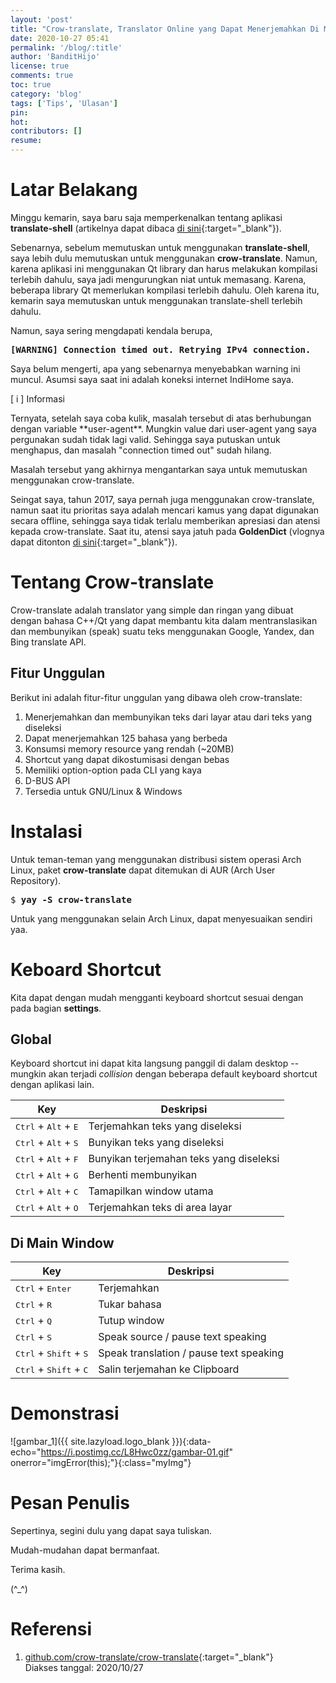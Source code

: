 ```yaml
---
layout: 'post'
title: "Crow-translate, Translator Online yang Dapat Menerjemahkan Di Mana Saja"
date: 2020-10-27 05:41
permalink: '/blog/:title'
author: 'BanditHijo'
license: true
comments: true
toc: true
category: 'blog'
tags: ['Tips', 'Ulasan']
pin:
hot:
contributors: []
resume:
---
```


# Latar Belakang

Minggu kemarin, saya baru saja memperkenalkan tentang aplikasi **translate-shell** (artikelnya dapat dibaca [di sini](/blog/translate-shell-translator-cli-mudah){:target="_blank"}).

Sebenarnya, sebelum memutuskan untuk menggunakan **translate-shell**, saya lebih dulu memutuskan untuk menggunakan **crow-translate**. Namun, karena aplikasi ini menggunakan Qt library dan harus melakukan kompilasi terlebih dahulu, saya jadi mengurungkan niat untuk memasang. Karena, beberapa library Qt memerlukan kompilasi terlebih dahulu. Oleh karena itu, kemarin saya memutuskan untuk menggunakan translate-shell terlebih dahulu.

Namun, saya sering mengdapati kendala berupa,

<pre class="url"><b>[WARNING] Connection timed out. Retrying IPv4 connection.</b></pre>

Saya belum mengerti, apa yang sebenarnya menyebabkan warning ini muncul. Asumsi saya saat ini adalah koneksi internet IndiHome saya.

<!-- INFORMATION -->
<div class="blockquote-blue">
<div class="blockquote-blue-title">[ i ] Informasi</div>
<p markdown="1">Ternyata, setelah saya coba kulik, masalah tersebut di atas berhubungan dengan variable **user-agent**. Mungkin value dari user-agent yang saya pergunakan sudah tidak lagi valid. Sehingga saya putuskan untuk menghapus, dan masalah "connection timed out" sudah hilang.</p>
</div>

Masalah tersebut yang akhirnya mengantarkan saya untuk memutuskan menggunakan crow-translate.

Seingat saya, tahun 2017, saya pernah juga menggunakan crow-translate, namun saat itu prioritas saya adalah mencari kamus yang dapat digunakan secara offline, sehingga saya tidak terlalu memberikan apresiasi dan atensi kepada crow-translate. Saat itu, atensi saya jatuh pada **GoldenDict** (vlognya dapat ditonton [di sini](/vlog/review-goldendict-pt1){:target="_blank"}).

# Tentang Crow-translate

Crow-translate adalah translator yang simple dan ringan yang dibuat dengan bahasa C++/Qt yang dapat membantu kita dalam mentranslasikan dan membunyikan (speak) suatu teks menggunakan Google, Yandex, dan Bing translate API.

## Fitur Unggulan

Berikut ini adalah fitur-fitur unggulan yang dibawa oleh crow-translate:

1. Menerjemahkan dan membunyikan teks dari layar atau dari teks yang diseleksi
2. Dapat menerjemahkan 125 bahasa yang berbeda
3. Konsumsi memory resource yang rendah (~20MB)
4. Shortcut yang dapat dikostumisasi dengan bebas
5. Memiliki option-option pada CLI yang kaya
6. D-BUS API
7. Tersedia untuk GNU/Linux & Windows

# Instalasi

Untuk teman-teman yang menggunakan distribusi sistem operasi Arch Linux, paket **crow-translate** dapat ditemukan di AUR (Arch User Repository).

<pre>
$ <b>yay -S crow-translate</b>
</pre>

Untuk yang menggunakan selain Arch Linux, dapat menyesuaikan sendiri yaa.

# Keboard Shortcut

Kita dapat dengan mudah mengganti keyboard shortcut sesuai dengan pada bagian **settings**.

## Global

Keyboard shortcut ini dapat kita langsung panggil di dalam desktop --mungkin akan terjadi *collision* dengan beberapa default keyboard shortcut dengan aplikasi lain.

| Key                                             | Deskripsi                               |
| ----------------------------------------------- | ----------------------------------------|
| <kbd>Ctrl</kbd> + <kbd>Alt</kbd> + <kbd>E</kbd> | Terjemahkan teks yang diseleksi         |
| <kbd>Ctrl</kbd> + <kbd>Alt</kbd> + <kbd>S</kbd> | Bunyikan teks yang diseleksi            |
| <kbd>Ctrl</kbd> + <kbd>Alt</kbd> + <kbd>F</kbd> | Bunyikan terjemahan teks yang diseleksi |
| <kbd>Ctrl</kbd> + <kbd>Alt</kbd> + <kbd>G</kbd> | Berhenti membunyikan                    |
| <kbd>Ctrl</kbd> + <kbd>Alt</kbd> + <kbd>C</kbd> | Tamapilkan window utama                 |
| <kbd>Ctrl</kbd> + <kbd>Alt</kbd> + <kbd>O</kbd> | Terjemahkan teks di area layar          |

## Di Main Window

| Key                                               | Deskripsi                               |
| ------------------------------------------------- | --------------------------------------- |
| <kbd>Ctrl</kbd> + <kbd>Enter</kbd>                | Terjemahkan                             |
| <kbd>Ctrl</kbd> + <kbd>R</kbd>                    | Tukar bahasa                            |
| <kbd>Ctrl</kbd> + <kbd>Q</kbd>                    | Tutup window                            |
| <kbd>Ctrl</kbd> + <kbd>S</kbd>                    | Speak source / pause text speaking      |
| <kbd>Ctrl</kbd> + <kbd>Shift</kbd> + <kbd>S</kbd> | Speak translation / pause text speaking |
| <kbd>Ctrl</kbd> + <kbd>Shift</kbd> + <kbd>C</kbd> | Salin terjemahan ke Clipboard           |



# Demonstrasi

![gambar_1]({{ site.lazyload.logo_blank }}){:data-echo="https://i.postimg.cc/L8Hwc0zz/gambar-01.gif" onerror="imgError(this);"}{:class="myImg"}








# Pesan Penulis

Sepertinya, segini dulu yang dapat saya tuliskan.

Mudah-mudahan dapat bermanfaat.

Terima kasih.

(^_^)

# Referensi

1. [github.com/crow-translate/crow-translate](https://github.com/crow-translate/crow-translate){:target="_blank"}
<br>Diakses tanggal: 2020/10/27
